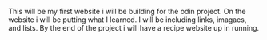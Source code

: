 This will be my first website i will be building for the odin project. On the website i will be putting what I learned. I will be including links, imagaes, and lists. By the end of the project i will have a recipe website up in running.
